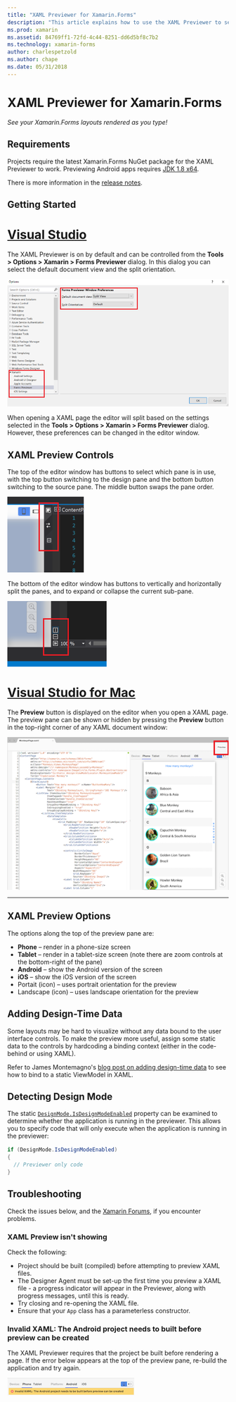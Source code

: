 ```yaml
---
title: "XAML Previewer for Xamarin.Forms"
description: "This article explains how to use the XAML Previewer to see your Xamarin.Forms layouts rendered as you type. The XAML Previewer is available in both Visual Studio 2017 and Visual Studio for Mac."
ms.prod: xamarin
ms.assetid: 84769ff1-72fd-4c44-8251-dd6d5bf8c7b2
ms.technology: xamarin-forms
author: charlespetzold
ms.author: chape
ms.date: 05/31/2018
---
```


# XAML Previewer for Xamarin.Forms

_See your Xamarin.Forms layouts rendered as you type!_

## Requirements

Projects require the latest Xamarin.Forms NuGet package for the XAML Previewer to work. Previewing Android apps requires [JDK 1.8 x64](http://www.oracle.com/technetwork/java/javase/downloads/jdk8-downloads-2133151.html).

There is more information in the [release notes](https://developer.xamarin.com/releases/studio/xamarin.studio_6.2/xamarin.studio_6.2/#Xamarin_Forms_Previewer).

## Getting Started

# [Visual Studio](#tab/windows)

The XAML Previewer is on by default and can be controlled from the **Tools > Options > Xamarin > Forms Previewer** dialog. In this dialog you can select the default document view and the split orientation.

[![ListView control preview in Visual Studio](xaml-previewer-images/xamlp-options-vs.png "Forms Previewer Options in Visual Studio")](xaml-previewer-images/xamlp-options-vs.png#lightbox "Forms Previewer Options in Visual Studio")

When opening a XAML page the editor will split based on the settings selected in the **Tools > Options > Xamarin > Forms Previewer** dialog. However, these preferences can be changed in the editor window.

## XAML Preview Controls

The top of the editor window has buttons to select which pane is in use, with the top button switching to the design pane and the bottom button switching to the source pane. The middle button swaps the pane order.

[![ListView control preview in Visual Studio](xaml-previewer-images/xamlp-controls-vs.png "Forms Previewer Pane controls in Visual Studio")](xaml-previewer-images/xamlp-controls-vs.png#lightbox "Forms Previewer Pane controls in Visual Studio")

The bottom of the editor window has buttons to vertically and horizontally split the panes, and to expand or collapse the current sub-pane.

[![ListView control preview in Visual Studio](xaml-previewer-images/xamlp-controls2-vs.png "Forms Previewer Pane controls in Visual Studio")](xaml-previewer-images/xamlp-controls2-vs.png#lightbox "Forms Previewer Pane controls in Visual Studio")

# [Visual Studio for Mac](#tab/macos)

The **Preview** button is displayed on the editor when you open a XAML page. The preview pane can be shown or hidden by pressing the **Preview** button in the top-right corner of any XAML document window:

[![ListView control preview in Visual Studio for Mac](xaml-previewer-images/xamlp-list-sml.png "Forms Previewer in Visual Studio for Mac")](xaml-previewer-images/xamlp-list.png#lightbox "Forms Previewer in Visual Studio for Mac")

-----

## XAML Preview Options

The options along the top of the preview pane are:

* **Phone** – render in a phone-size screen
* **Tablet** – render in a tablet-size screen (note there are zoom controls at the bottom-right of the pane)
* **Android** – show the Android version of the screen
* **iOS** – show the iOS version of the screen
* Portait (icon) – uses portrait orientation for the preview
* Landscape (icon) – uses landscape orientation for the preview

## Adding Design-Time Data

Some layouts may be hard to visualize without any data bound to the user interface
controls. To make the preview more useful, assign some static data to the
controls by hardcoding a binding context (either in the code-behind or using XAML).

Refer to James Montemagno's [blog post on adding design-time data](http://motzcod.es/post/143702671962/xamarinforms-xaml-previewer-design-time-data)
to see how to bind to a static ViewModel in XAML.

## Detecting Design Mode

The static [`DesignMode.IsDesignModeEnabled`](xref:Xamarin.Forms.DesignMode.IsDesignModeEnabled) property can be examined to determine whether the application is running in the previewer. This allows you to specify code that will only execute when the application is running in the previewer:

```csharp
if (DesignMode.IsDesignModeEnabled)
{
  // Previewer only code  
}
```

## Troubleshooting

Check the issues below, and the [Xamarin Forums](https://forums.xamarin.com/categories/xamarin-forms),
if you encounter problems.

### XAML Preview isn't showing

Check the following:

* Project should be built (compiled) before attempting to preview XAML files.
* The Designer Agent must be set-up the first time you preview a XAML file - a progress indicator will appear in the Previewer, along with progress messages, until this is ready.
* Try closing and re-opening the XAML file.
* Ensure that your `App` class has a parameterless constructor.

### Invalid XAML: The Android project needs to built before preview can be created

The XAML Previewer requires that the project be built before rendering a page.
If the error below appears at the top of the preview pane, re-build the
application and try again.

![Error message: project must be built first](xaml-previewer-images/error-not-built-sml.png "Error message: Rebuild the project")
